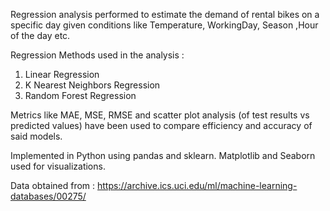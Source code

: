 Regression analysis performed  to estimate the demand of rental bikes on a specific day given conditions like Temperature, WorkingDay, Season ,Hour of the day etc.

Regression Methods used in the analysis :

1. Linear Regression 
2. K Nearest Neighbors Regression
3. Random Forest Regression 

Metrics like MAE, MSE, RMSE and scatter plot analysis (of test results vs predicted values) have been used to compare efficiency and accuracy of said models. 


Implemented in Python using pandas and sklearn. 
Matplotlib and Seaborn used for visualizations.

Data obtained from :
https://archive.ics.uci.edu/ml/machine-learning-databases/00275/

